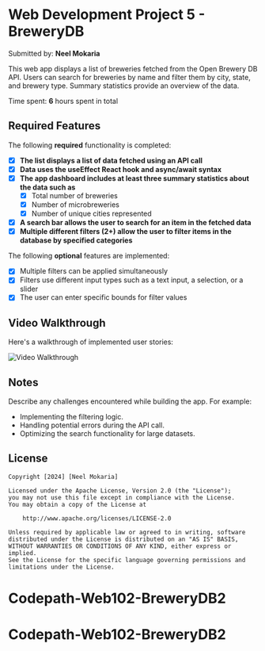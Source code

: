 # Web Development Project 5 - BreweryDB

Submitted by: **Neel Mokaria**

This web app displays a list of breweries fetched from the Open Brewery DB API. Users can search for breweries by name and filter them by city, state, and brewery type. Summary statistics provide an
 overview of the data.

Time spent: **6** hours spent in total

## Required Features

The following **required** functionality is completed:

- [X] **The list displays a list of data fetched using an API call**
- [X] **Data uses the useEffect React hook and async/await syntax**
- [X] **The app dashboard includes at least three summary statistics about the data such as**
  - [X] Total number of breweries
  - [X] Number of microbreweries
  - [X] Number of unique cities represented
- [X] **A search bar allows the user to search for an item in the fetched data**
- [X] **Multiple different filters (2+) allow the user to filter items in the database by specified categories**

The following **optional** features are implemented:

- [X] Multiple filters can be applied simultaneously
- [X] Filters use different input types such as a text input, a selection, or a slider
- [X] The user can enter specific bounds for filter values

## Video Walkthrough

Here's a walkthrough of implemented user stories:

<img src='https://github.com/nmokaria27/Codepath-Web102-BreweryDB/blob/main/BreweryDB.gif' title='Video Walkthrough' width='' alt='Video Walkthrough' />

## Notes

Describe any challenges encountered
 while building the app. For example:

* Implementing the filtering logic.
* Handling potential errors during the API call. 
* Optimizing the search functionality for large datasets.

## License

    Copyright [2024] [Neel Mokaria]

    Licensed under the Apache License, Version 2.0 (the "License");
    you may not use this file except in compliance with the License.
    You may obtain a copy of the License at

        http://www.apache.org/licenses/LICENSE-2.0

    Unless required by applicable law or agreed to in writing, software
    distributed under the License is distributed on an "AS IS" BASIS,
    WITHOUT WARRANTIES OR CONDITIONS OF ANY KIND, either express or implied.
    See the License for the specific language governing permissions and
    limitations under the License.
# Codepath-Web102-BreweryDB2
# Codepath-Web102-BreweryDB2
